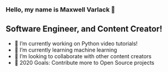 ### Hello, my name is Maxwell Varlack 👋

## Software Engineer, and Content Creator!

- 🔭 I’m currently working on Python video tutorials!
- 🌱 I’m currently learning machine learning
- 👯 I’m looking to collaborate with other content creators
- 🥅 2020 Goals: Contribute more to Open Source projects

<!-- 
    Templated from: codeSTACKr channel
-->